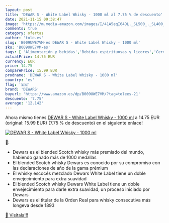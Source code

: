 ```yaml
---
layout: post
title: 'DEWAR S - White Label Whisky - 1000 ml al 7.75 % de descuento'
date: 2021-11-15 09:38:47
image: 'https://m.media-amazon.com/images/I/41A5eqI64DL._SL500_._SL400_.jpg'
comments: true
category: ofertas
author: 'tole.es'
slug: 'B009UWE7VM-es DEWAR S - White Label Whisky - 1000 ml'
sku: 'B009UWE7VM-es'
tags: [ 'Alimentación y bebidas','Bebidas espirituosas y licores','Cervezas, vinos y licores','Whisky','dewars','whisky', ]
actualPrice: 14.75 EUR
currency: EUR
price: 14.75
comparePrice: 15.99 EUR
prodname: 'DEWAR S - White Label Whisky - 1000 ml'
country: 'es'
flag: '🇪🇸'
brand: 'DEWARS'
buyurl: 'https://www.amazon.es/dp/B009UWE7VM/?tag=tolees-21'
descuento: '7.75'
average: '12.142'
---
```


Ahora mismo tienes [DEWAR S - White Label Whisky - 1000 ml](https://www.amazon.es/dp/B009UWE7VM/?tag=tolees-21) a 14.75 EUR (original: 15.99 EUR) (7.75 %  de descuento) en el siguiente enlace!

[![DEWAR S - White Label Whisky - 1000 ml](https://m.media-amazon.com/images/I/41A5eqI64DL._SL500_._SL400_.jpg)](https://www.amazon.es/dp/B009UWE7VM/?tag=tolees-21)

🔎:

- Dewars es el blended Scotch whisky más premiado del mundo, habiendo ganado más de 1000 medallas
- El blended Scotch whisky Dewars es conocido por su compromiso con las declaraciones de año de la gama prémium
- El whisky escocés mezclado Dewars White Label tiene un doble envejecimiento para extra suavidad
- El blended Scotch whisky Dewars White Label tiene un doble envejecimiento para darle extra suavidad, un proceso iniciado por Dewars
- Dewars es el titular de la Orden Real para whisky consecutiva más longeva desde 1893

[🛒 Visítala!!!](https://www.amazon.es/dp/B009UWE7VM/?tag=tolees-21)

